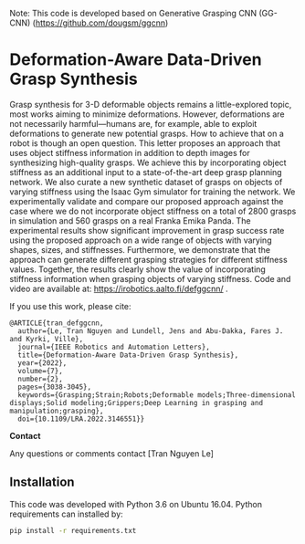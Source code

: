 Note: This code is developed based on Generative Grasping CNN (GG-CNN) (https://github.com/dougsm/ggcnn)
# Deformation-Aware Data-Driven Grasp Synthesis

Grasp synthesis for 3-D deformable objects remains a little-explored topic, most works aiming to minimize deformations. However, deformations are not necessarily harmful—humans are, for example, able to exploit deformations to generate new potential grasps. How to achieve that on a robot is though an open question. This letter proposes an approach that uses object stiffness information in addition to depth images for synthesizing high-quality grasps. We achieve this by incorporating object stiffness as an additional input to a state-of-the-art deep grasp planning network. We also curate a new synthetic dataset of grasps on objects of varying stiffness using the Isaac Gym simulator for training the network. We experimentally validate and compare our proposed approach against the case where we do not incorporate object stiffness on a total of 2800 grasps in simulation and 560 grasps on a real Franka Emika Panda. The experimental results show significant improvement in grasp success rate using the proposed approach on a wide range of objects with varying shapes, sizes, and stiffnesses. Furthermore, we demonstrate that the approach can generate different grasping strategies for different stiffness values. Together, the results clearly show the value of incorporating stiffness information when grasping objects of varying stiffness. Code and video are available at: https://irobotics.aalto.fi/defggcnn/ .

If you use this work, please cite:

```text
@ARTICLE{tran_defggcnn,
  author={Le, Tran Nguyen and Lundell, Jens and Abu-Dakka, Fares J. and Kyrki, Ville},
  journal={IEEE Robotics and Automation Letters}, 
  title={Deformation-Aware Data-Driven Grasp Synthesis}, 
  year={2022},
  volume={7},
  number={2},
  pages={3038-3045},
  keywords={Grasping;Strain;Robots;Deformable models;Three-dimensional displays;Solid modeling;Grippers;Deep Learning in grasping and manipulation;grasping},
  doi={10.1109/LRA.2022.3146551}}

```

**Contact**

Any questions or comments contact [Tran Nguyen Le]

## Installation

This code was developed with Python 3.6 on Ubuntu 16.04.  Python requirements can installed by:

```bash
pip install -r requirements.txt
```
